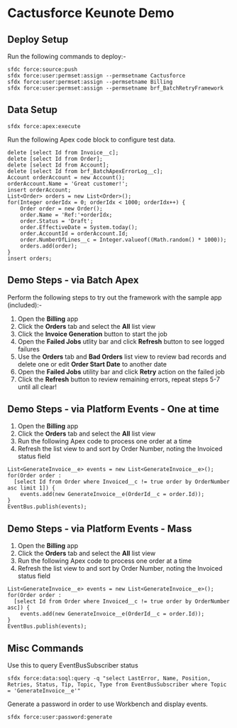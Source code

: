 # Cactusforce Keunote Demo

Deploy Setup
------------
Run the following commands to deploy:-

```
sfdc force:source:push
sfdx force:user:permset:assign --permsetname Cactusforce
sfdx force:user:permset:assign --permsetname Billing
sfdx force:user:permset:assign --permsetname brf_BatchRetryFramework
```

Data Setup
----------

```
sfdx force:apex:execute
```

Run the following Apex code block to configure test data.

```
delete [select Id from Invoice__c];
delete [select Id from Order];
delete [select Id from Account];
delete [select Id from brf_BatchApexErrorLog__c];
Account orderAccount = new Account();
orderAccount.Name = 'Great customer!';
insert orderAccount;
List<Order> orders = new List<Order>();
for(Integer orderIdx = 0; orderIdx < 1000; orderIdx++) {
    Order order = new Order();
    order.Name = 'Ref:'+orderIdx;
    order.Status = 'Draft';
    order.EffectiveDate = System.today();
    order.AccountId = orderAccount.Id;
    order.NumberOfLines__c = Integer.valueof((Math.random() * 1000));
    orders.add(order);
}
insert orders;
```

Demo Steps - via Batch Apex
----------------------------

Perform the following steps to try out the framework with the sample app (included):-

1. Open the **Billing** app
2. Click the **Orders** tab and select the **All** list view
3. Click the **Invoice Generation** button to start the job
4. Open the **Failed Jobs** utlity bar and click **Refresh** button to see logged failures
5. Use the **Orders** tab and **Bad Orders** list view to review bad records and delete one or edit **Order Start Date** to another date
6. Open the **Failed Jobs** utility bar and click **Retry** action on the failed job
7. Click the **Refresh** button to review remaining errors, repeat steps 5-7 until all clear!

Demo Steps - via Platform Events - One at time
----------------------------------------------

1. Open the **Billing** app
2. Click the **Orders** tab and select the **All** list view
3. Run the following Apex code to process one order at a time
4. Refresh the list view to and sort by Order Number, noting the Invoiced status field

```
List<GenerateInvoice__e> events = new List<GenerateInvoice__e>();
for(Order order : 
  [select Id from Order where Invoiced__c != true order by OrderNumber asc limit 1]) {
    events.add(new GenerateInvoice__e(OrderId__c = order.Id));
}
EventBus.publish(events);
```

Demo Steps - via Platform Events - Mass
---------------------------------------

1. Open the **Billing** app
2. Click the **Orders** tab and select the **All** list view
3. Run the following Apex code to process one order at a time
4. Refresh the list view to and sort by Order Number, noting the Invoiced status field

```
List<GenerateInvoice__e> events = new List<GenerateInvoice__e>();
for(Order order : 
  [select Id from Order where Invoiced__c != true order by OrderNumber asc]) {
    events.add(new GenerateInvoice__e(OrderId__c = order.Id));
}
EventBus.publish(events);
```

Misc Commands
-------------

Use this to query EventBusSubscriber status

```
sfdx force:data:soql:query -q "select LastError, Name, Position, Retries, Status, Tip, Topic, Type from EventBusSubscriber where Topic = 'GenerateInvoice__e'"
```

Generate a password in order to use Workbench and display events.

```
sfdx force:user:password:generate
```